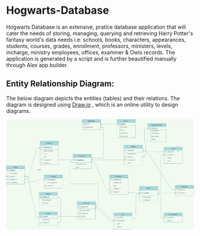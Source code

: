 # Hogwarts-Database

Hogwarts Database is an extensive, pratice database application that will cater the needs of storing, managing, querying and retrieving Harry Potter's fantasy world's data needs i.e. schools, books, characters, appearances, students, courses, grades, enrollment, professors, ministers, levels, incharge, ministry employees, offices, examiner & Owls records. The application is generated by a script and is further beautified manually through Alex app builder.

## Entity Relationship Diagram:

The below diagram depicts the entities (tables) and their relations. The diagram is designed using
[Draw.io](https://app.diagrams.net/) , which is an online utility to design diagrams.

![ERD](https://github.com/Agha-Muqarib/Hogwarts-Database/blob/main/Images/ERD.jpg)
